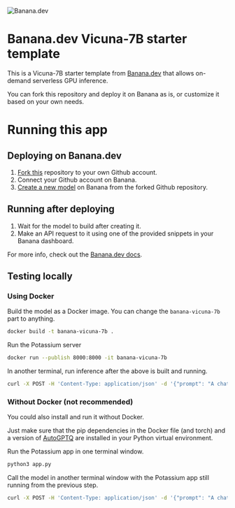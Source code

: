 ![](https://www.banana.dev/lib_zOkYpJoyYVcAamDf/x2p804nk9qvjb1vg.svg?w=340 "Banana.dev")

# Banana.dev Vicuna-7B starter template

This is a Vicuna-7B starter template from [Banana.dev](https://www.banana.dev) that allows on-demand serverless GPU inference.

You can fork this repository and deploy it on Banana as is, or customize it based on your own needs.


# Running this app

## Deploying on Banana.dev

1. [Fork this](https://github.com/bananaml/demo-vicuna-7b/fork) repository to your own Github account.
2. Connect your Github account on Banana.
3. [Create a new model](https://app.banana.dev/deploy) on Banana from the forked Github repository.

## Running after deploying

1. Wait for the model to build after creating it.
2. Make an API request to it using one of the provided snippets in your Banana dashboard.

For more info, check out the [Banana.dev docs](https://docs.banana.dev/banana-docs/).

## Testing locally

### Using Docker

Build the model as a Docker image. You can change the `banana-vicuna-7b` part to anything.

```sh
docker build -t banana-vicuna-7b .
```

Run the Potassium server

```sh
docker run --publish 8000:8000 -it banana-vicuna-7b
```

In another terminal, run inference after the above is built and running.

```sh
curl -X POST -H 'Content-Type: application/json' -d '{"prompt": "A chat between a curious user and an artificial intelligence assistant. The assistant gives helpful, detailed, and polite answers to the user\'s questions.\n\nUSER: Hello, who are you?\nASSISTANT:\n"}' http://localhost:8000
```

### Without Docker (not recommended)

You could also install and run it without Docker.

Just make sure that the pip dependencies in the Docker file (and torch) and a version of [AutoGPTQ](https://github.com/PanQiWei/AutoGPTQ) are installed in your Python virtual environment.

Run the Potassium app in one terminal window.

```sh
python3 app.py
```

Call the model in another terminal window with the Potassium app still running from the previous step.

```sh
curl -X POST -H 'Content-Type: application/json' -d '{"prompt": "A chat between a curious user and an artificial intelligence assistant. The assistant gives helpful, detailed, and polite answers to the user\'s questions.\n\nUSER: Hello, who are you?\nASSISTANT:\n"}' http://localhost:8000
```

#